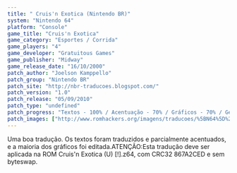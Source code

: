 ```yaml
---
title: " Cruis'n Exotica (Nintendo BR)"
system: "Nintendo 64"
platform: "Console"
game_title: "Cruis'n Exotica"
game_category: "Esportes / Corrida"
game_players: "4"
game_developer: "Gratuitous Games"
game_publisher: "Midway"
game_release_date: "16/10/2000"
patch_author: "Joelson Kamppello"
patch_group: "Nintendo BR"
patch_site: "http://nbr-traducoes.blogspot.com/"
patch_version: "1.0"
patch_release: "05/09/2010"
patch_type: "undefined"
patch_progress: "Textos - 100% / Acentuação - 70% / Gráficos - 70% / Geral - 90%"
patch_images: ["http://www.romhackers.org/imagens/traducoes/%5BN64%5D%20Cruis'n%20Exotica%20-%20Nintendo%20BR%20-%201.jpg","http://www.romhackers.org/imagens/traducoes/%5BN64%5D%20Cruis'n%20Exotica%20-%20Nintendo%20BR%20-%202.jpg","http://www.romhackers.org/imagens/traducoes/%5BN64%5D%20Cruis'n%20Exotica%20-%20Nintendo%20BR%20-%203.jpg"]
---
```

Uma boa tradução. Os textos foram traduzidos e parcialmente acentuados, e a maioria dos gráficos foi editada.ATENÇÃO:Esta tradução deve ser aplicada na ROM Cruis'n Exotica (U) [!].z64, com CRC32 867A2CED e sem byteswap.